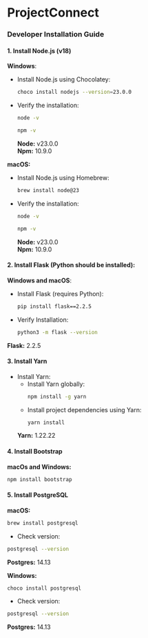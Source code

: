 # ProjectConnect

### Developer Installation Guide

#### 1. Install Node.js (v18)

**Windows**:
- Install Node.js using Chocolatey:
  ```bash
  choco install nodejs --version=23.0.0
  ```

- Verify the installation:
  ```bash
  node -v
  ```

  ```bash
  npm -v
  ```

  **Node:** v23.0.0
  <br>
  **Npm:** 10.9.0

**macOS:**

- Install Node.js using Homebrew:
  ```bash
  brew install node@23
  ```

- Verify the installation:
  ```bash
  node -v
  ```

  ```bash
  npm -v
  ```

  **Node:** v23.0.0
  <br>
  **Npm:** 10.9.0


#### 2. Install Flask (Python should be installed):

**Windows and macOS**:
- Install Flask (requires Python):
  ```bash
  pip install flask==2.2.5

  ```

- Verify Installation:
  ```bash
  python3 -m flask --version
  ```
 **Flask:** 2.2.5


#### 3. Install Yarn

- Install Yarn:
  - Install Yarn globally:
    ```bash
    npm install -g yarn
    ```
  - Install project dependencies using Yarn:
    ```bash
    yarn install
    ```
  **Yarn:** 1.22.22

#### 4. Install Bootstrap

**macOs and Windows:**

```bash
npm install bootstrap
```

#### 5. Install PostgreSQL

**macOS:**

```bash
brew install postgresql
```
- Check version:
```bash
postgresql --version
```

**Postgres:** 14.13
<br>

**Windows:**
```bash
choco install postgresql
```

- Check version:
```bash
postgresql --version
```
**Postgres:** 14.13


